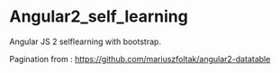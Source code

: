 # Angular2_self_learning
Angular JS 2 selflearning with bootstrap.


Pagination from : https://github.com/mariuszfoltak/angular2-datatable

